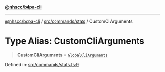 [**@nhscc/bdpa-cli**](../../../../README.md)

***

[@nhscc/bdpa-cli](../../../../README.md) / [src/commands/stats](../README.md) / CustomCliArguments

# Type Alias: CustomCliArguments

> **CustomCliArguments** = [`GlobalCliArguments`](../../../configure/type-aliases/GlobalCliArguments.md)

Defined in: [src/commands/stats.ts:9](https://github.com/nhscc/bdpa-cli/blob/aab43dbd010a981851c0502d764dfd948966b4ad/src/commands/stats.ts#L9)
